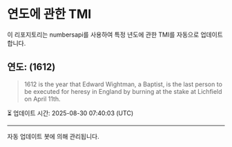 
# 연도에 관한 TMI

이 리포지토리는 numbersapi를 사용하여 특정 년도에 관한 TMI를 자동으로 업데이트합니다.

## 연도: (1612)
> 1612 is the year that Edward Wightman, a Baptist, is the last person to be executed for heresy in England by burning at the stake at Lichfield on April 11th.

⏳ 업데이트 시간: 2025-08-30 07:40:03 (UTC)

---
자동 업데이트 봇에 의해 관리됩니다.
